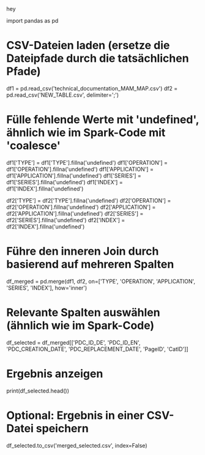 hey

import pandas as pd

# CSV-Dateien laden (ersetze die Dateipfade durch die tatsächlichen Pfade)
df1 = pd.read_csv('technical_documentation_MAM_MAP.csv')
df2 = pd.read_csv('NEW_TABLE.csv', delimiter=';')

# Fülle fehlende Werte mit 'undefined', ähnlich wie im Spark-Code mit 'coalesce'
df1['TYPE'] = df1['TYPE'].fillna('undefined')
df1['OPERATION'] = df1['OPERATION'].fillna('undefined')
df1['APPLICATION'] = df1['APPLICATION'].fillna('undefined')
df1['SERIES'] = df1['SERIES'].fillna('undefined')
df1['INDEX'] = df1['INDEX'].fillna('undefined')

df2['TYPE'] = df2['TYPE'].fillna('undefined')
df2['OPERATION'] = df2['OPERATION'].fillna('undefined')
df2['APPLICATION'] = df2['APPLICATION'].fillna('undefined')
df2['SERIES'] = df2['SERIES'].fillna('undefined')
df2['INDEX'] = df2['INDEX'].fillna('undefined')

# Führe den inneren Join durch basierend auf mehreren Spalten
df_merged = pd.merge(df1, df2, on=['TYPE', 'OPERATION', 'APPLICATION', 'SERIES', 'INDEX'], how='inner')

# Relevante Spalten auswählen (ähnlich wie im Spark-Code)
df_selected = df_merged[['PDC_ID_DE', 'PDC_ID_EN', 'PDC_CREATION_DATE', 'PDC_REPLACEMENT_DATE', 'PageID', 'CatID']]

# Ergebnis anzeigen
print(df_selected.head())

# Optional: Ergebnis in einer CSV-Datei speichern
df_selected.to_csv('merged_selected.csv', index=False)
